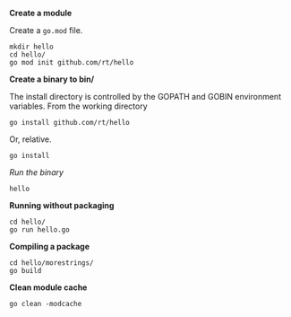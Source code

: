 
**Create a module**

Create a `go.mod` file.
```
mkdir hello
cd hello/
go mod init github.com/rt/hello
```

**Create a binary to bin/**

The install directory is controlled by the GOPATH and GOBIN environment variables.
From the working directory
```
go install github.com/rt/hello
```

Or, relative.
```
go install
```

*Run the binary*
```
hello
```

**Running without packaging**

```
cd hello/
go run hello.go
```

**Compiling a package**

```
cd hello/morestrings/
go build
```

**Clean module cache**

```
go clean -modcache
```

